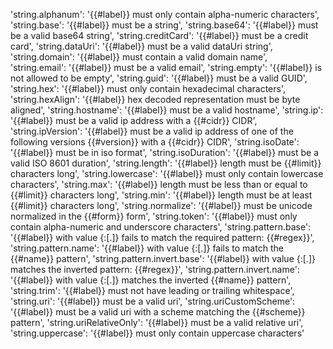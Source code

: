 'string.alphanum': '{{#label}} must only contain alpha-numeric characters',
'string.base': '{{#label}} must be a string',
'string.base64': '{{#label}} must be a valid base64 string',
'string.creditCard': '{{#label}} must be a credit card',
'string.dataUri': '{{#label}} must be a valid dataUri string',
'string.domain': '{{#label}} must contain a valid domain name',
'string.email': '{{#label}} must be a valid email',
'string.empty': '{{#label}} is not allowed to be empty',
'string.guid': '{{#label}} must be a valid GUID',
'string.hex': '{{#label}} must only contain hexadecimal characters',
'string.hexAlign': '{{#label}} hex decoded representation must be byte aligned',
'string.hostname': '{{#label}} must be a valid hostname',
'string.ip': '{{#label}} must be a valid ip address with a {{#cidr}} CIDR',
'string.ipVersion': '{{#label}} must be a valid ip address of one of the following versions {{#version}} with a {{#cidr}} CIDR',
'string.isoDate': '{{#label}} must be in iso format',
'string.isoDuration': '{{#label}} must be a valid ISO 8601 duration',
'string.length': '{{#label}} length must be {{#limit}} characters long',
'string.lowercase': '{{#label}} must only contain lowercase characters',
'string.max': '{{#label}} length must be less than or equal to {{#limit}} characters long',
'string.min': '{{#label}} length must be at least {{#limit}} characters long',
'string.normalize': '{{#label}} must be unicode normalized in the {{#form}} form',
'string.token': '{{#label}} must only contain alpha-numeric and underscore characters',
'string.pattern.base': '{{#label}} with value {:[.]} fails to match the required pattern: {{#regex}}',
'string.pattern.name': '{{#label}} with value {:[.]} fails to match the {{#name}} pattern',
'string.pattern.invert.base': '{{#label}} with value {:[.]} matches the inverted pattern: {{#regex}}',
'string.pattern.invert.name': '{{#label}} with value {:[.]} matches the inverted {{#name}} pattern',
'string.trim': '{{#label}} must not have leading or trailing whitespace',
'string.uri': '{{#label}} must be a valid uri',
'string.uriCustomScheme': '{{#label}} must be a valid uri with a scheme matching the {{#scheme}} pattern',
'string.uriRelativeOnly': '{{#label}} must be a valid relative uri',
'string.uppercase': '{{#label}} must only contain uppercase characters'
